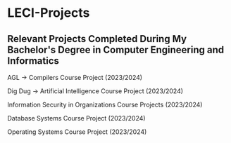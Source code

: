 # LECI-Projects
## Relevant Projects Completed During My Bachelor's Degree in Computer Engineering and Informatics

AGL  -> Compilers Course Project (2023/2024)

Dig Dug -> Artificial Intelligence Course Project (2023/2024)

Information Security in Organizations Course Projects (2023/2024)

Database Systems Course Project (2023/2024)

Operating Systems Course Project (2023/2024)

